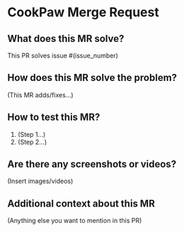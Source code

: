 # CookPaw Merge Request

## What does this MR solve?

This PR solves issue #(issue_number)

## How does this MR solve the problem?

(This MR adds/fixes...)

## How to test this MR?

1. (Step 1...)
2. (Step 2...)

## Are there any screenshots or videos?

(Insert images/videos)

## Additional context about this MR

(Anything else you want to mention in this PR)
